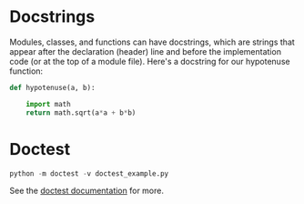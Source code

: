 # Docstrings

Modules, classes, and functions can have docstrings, which are strings that appear after the declaration (header) line and before the implementation code (or at the top of a module file). Here's a docstring for our hypotenuse function:

```Python
def hypotenuse(a, b):

    import math
    return math.sqrt(a*a + b*b)
```

# Doctest




```Python
python -m doctest -v doctest_example.py
```

See the [doctest documentation](https://docs.python.org/3/library/doctest.html) for more.
